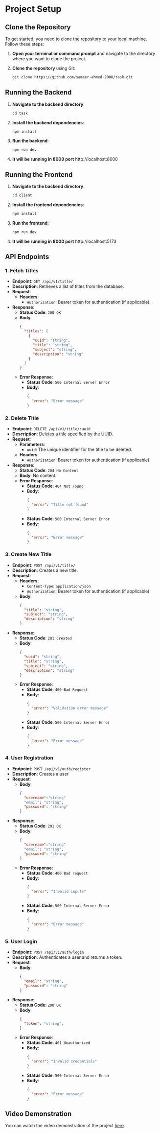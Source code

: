 # Project Setup

## Clone the Repository

To get started, you need to clone the repository to your local machine. Follow these steps:

1. **Open your terminal or command prompt** and navigate to the directory where you want to clone the project.

2. **Clone the repository** using Git:

   ```bash
   git clone https://github.com/sameer-ahmed-2000/task.git


## Running the Backend

1. **Navigate to the backend directory**:

   ```bash
   cd task

2. **Install the backend dependencies**:

   ```bash
   npm install


3. **Run the backend**:

   ```bash
   npm run dev

4. **It will be running in 8000 port**
   http://localhost:8000

## Running the Frontend

1. **Navigate to the backend directory**:

   ```bash
   cd client

2. **Install the frontend dependencies**:

   ```bash
   npm install


3. **Run the frontend**:

   ```bash
   npm run dev

4. **It will be running in 8000 port**
   http://localhost:5173



## API Endpoints

### 1. Fetch Titles
- **Endpoint**: `GET /api/v1/title/`
- **Description**: Retrieves a list of titles from the database.
- **Request**:
  - **Headers**: 
    - `Authorization`: Bearer token for authentication (if applicable).
- **Response**:
  - **Status Code**: `200 OK`
  - **Body**:
    ```json
    {
      "titles": [
        {
          "uuid": "string",
          "title": "string",
          "subject": "string",
          "description": "string"
        }
      ]
    }
    ```
  - **Error Response**:
    - **Status Code**: `500 Internal Server Error`
    - **Body**:
      ```json
      {
        "error": "Error message"
      }
      ```

### 2. Delete Title
- **Endpoint**: `DELETE /api/v1/title/:uuid`
- **Description**: Deletes a title specified by the UUID.
- **Request**:
  - **Parameters**: 
    - `uuid`: The unique identifier for the title to be deleted.
  - **Headers**:
    - `Authorization`: Bearer token for authentication (if applicable).
- **Response**:
  - **Status Code**: `204 No Content`
  - **Body**: No content.
  - **Error Response**:
    - **Status Code**: `404 Not Found`
    - **Body**:
      ```json
      {
        "error": "Title not found"
      }
      ```
    - **Status Code**: `500 Internal Server Error`
    - **Body**:
      ```json
      {
        "error": "Error message"
      }
      ```

### 3. Create New Title
- **Endpoint**: `POST /api/v1/title/`
- **Description**: Creates a new title.
- **Request**:
  - **Headers**:
    - `Content-Type`: `application/json`
    - `Authorization`: Bearer token for authentication (if applicable).
  - **Body**:
    ```json
    {
      "title": "string",
      "subject": "string",
      "description": "string"
    }
    ```
- **Response**:
  - **Status Code**: `201 Created`
  - **Body**:
    ```json
    {
      "uuid": "string",
      "title": "string",
      "subject": "string",
      "description": "string"
    }
    ```
  - **Error Response**:
    - **Status Code**: `400 Bad Request`
    - **Body**:
      ```json
      {
        "error": "Validation error message"
      }
      ```
    - **Status Code**: `500 Internal Server Error`
    - **Body**:
      ```json
      {
        "error": "Error message"
      }
      ```
### 4. User Registration
- **Endpoint**: `POST /api/v1/auth/register`
- **Description**: Creates a user
- **Request**:
  - **Body**:
    ```json
    {
      "username":"string"
      "email": "string",
      "password": "string"
    }
    ```
- **Response**:
  - **Status Code**: `201 OK`
  - **Body**:
    ```json
    {
      "username":"string"
      "email": "string",
      "password": "string"
    }
    ```
  - **Error Response**:
    - **Status Code**: `400 Bad request`
    - **Body**:
      ```json
      {
        "error": "Invalid inputs"
      }
      ```
    - **Status Code**: `500 Internal Server Error`
    - **Body**:
      ```json
      {
        "error": "Error message"
      }
      ```


### 5. User Login
- **Endpoint**: `POST /api/v1/auth/login`
- **Description**: Authenticates a user and returns a token.
- **Request**:
  - **Body**:
    ```json
    {
      "email": "string",
      "password": "string"
    }
    ```
- **Response**:
  - **Status Code**: `200 OK`
  - **Body**:
    ```json
    {
      "token": "string",
    }
    ```
  - **Error Response**:
    - **Status Code**: `401 Unauthorized`
    - **Body**:
      ```json
      {
        "error": "Invalid credentials"
      }
      ```
    - **Status Code**: `500 Internal Server Error`
    - **Body**:
      ```json
      {
        "error": "Error message"
      }
      ```


## Video Demonstration
You can watch the video demonstration of the project [here](demo.mp4).
